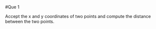 #Que 1

Accept the x and y coordinates of two points and compute the distance between the two points.
